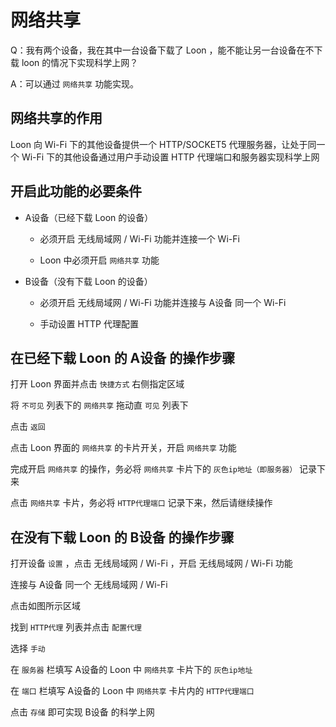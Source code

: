 # 网络共享

Q：我有两个设备，我在其中一台设备下载了 Loon ，能不能让另一台设备在不下载 loon 的情况下实现科学上网？

A：可以通过 `网络共享` 功能实现。

## 网络共享的作用

Loon 向 Wi-Fi 下的其他设备提供一个 HTTP/SOCKET5 代理服务器，让处于同一个 Wi-Fi 下的其他设备通过用户手动设置 HTTP 代理端口和服务器实现科学上网

## 开启此功能的必要条件

- A设备（已经下载 Loon 的设备）

  - 必须开启 无线局域网 / Wi-Fi 功能并连接一个 Wi-Fi
  
  - Loon 中必须开启 `网络共享` 功能
  
- B设备（没有下载 Loon 的设备）

  - 必须开启 无线局域网 / Wi-Fi 功能并连接与 A设备 同一个 Wi-Fi
  
  - 手动设置 HTTP 代理配置
  
## 在已经下载 Loon 的 A设备 的操作步骤

打开 Loon 界面并点击 `快捷方式` 右侧指定区域

将 `不可见` 列表下的 `网络共享` 拖动直 `可见` 列表下

点击 `返回`

点击 Loon 界面的 `网络共享` 的卡片开关，开启 `网络共享` 功能

完成开启 `网络共享` 的操作，务必将 `网络共享` 卡片下的 `灰色ip地址（即服务器）` 记录下来

点击 `网络共享` 卡片，务必将 `HTTP代理端口` 记录下来，然后请继续操作

## 在没有下载 Loon 的 B设备 的操作步骤

打开设备 `设置` ，点击 无线局域网 / Wi-Fi ，开启 无线局域网 / Wi-Fi 功能

连接与 A设备 同一个 无线局域网 / Wi-Fi

点击如图所示区域

找到 `HTTP代理` 列表并点击 `配置代理`

选择 `手动`

在 `服务器` 栏填写 A设备的 Loon 中 `网络共享` 卡片下的 `灰色ip地址`

在 `端口` 栏填写 A设备的 Loon 中 `网络共享` 卡片内的 `HTTP代理端口`

点击 `存储` 即可实现 B设备 的科学上网
